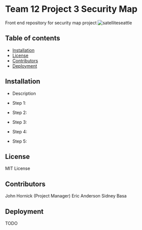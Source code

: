 # Team 12 Project 3 Security Map
Front end repository for security map project
![satelliteseattle](https://user-images.githubusercontent.com/67940686/222820378-053573da-e487-4ed0-b23a-a0ef7cebb420.jpg)


## Table of contents
- [Installation](#installation)
- [License](#license)
- [Contributors](#contributors)
- [Deployment](#deployment)



## Installation
- Description 

- Step 1: 
- Step 2: 
- Step 3:
- Step 4:
- Step 5: 

## License
MIT License

## Contributors
John Hornick (Project Manager)
Eric Anderson
Sidney Basa

## Deployment
TODO
